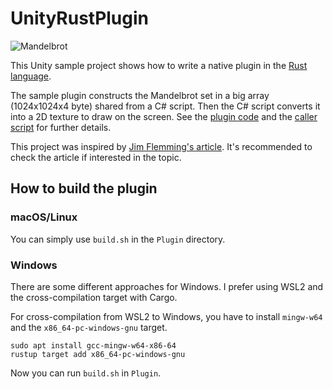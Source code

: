 UnityRustPlugin
===============

![Mandelbrot](http://66.media.tumblr.com/365885c6c0ef6c5a8fe2679969f2f46a/tumblr_oedb20nNKU1qio469o1_640.png)

This Unity sample project shows how to write a native plugin in the
[Rust language].

The sample plugin constructs the Mandelbrot set in a big array (1024x1024x4
byte) shared from a C# script. Then the C# script converts it into a 2D texture
to draw on the screen. See the [plugin code] and the [caller script] for
further details.

This project was inspired by [Jim Flemming's article]. It's recommended to
check the article if interested in the topic.

[Rust language]: https://www.rust-lang.org
[plugin code]: Plugin/src/lib.rs
[caller script]: Assets/Test.cs
[Jim Flemming's article]:
  https://medium.com/jim-fleming/rust-lang-in-unity3d-eeaeb47f3a77

How to build the plugin
-----------------------

### macOS/Linux

You can simply use `build.sh` in the `Plugin` directory.

### Windows

There are some different approaches for Windows. I prefer using WSL2 and the
cross-compilation target with Cargo.

For cross-compilation from WSL2 to Windows, you have to install `mingw-w64` and
the `x86_64-pc-windows-gnu` target.

```
sudo apt install gcc-mingw-w64-x86-64
rustup target add x86_64-pc-windows-gnu
```

Now you can run `build.sh` in `Plugin`.
